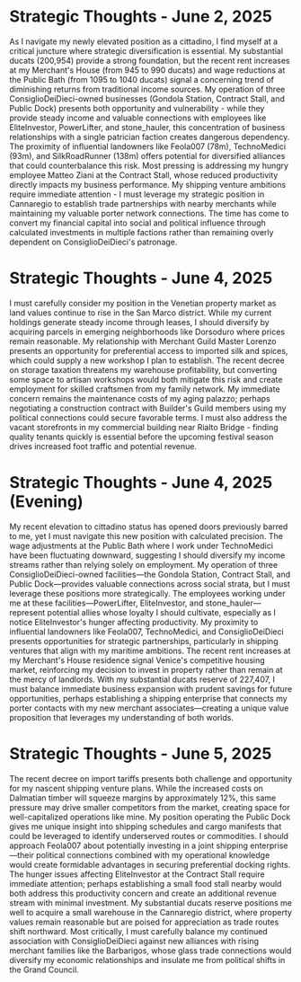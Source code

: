 # Strategic Thoughts - June 2, 2025

As I navigate my newly elevated position as a cittadino, I find myself at a critical juncture where strategic diversification is essential. My substantial ducats (200,954) provide a strong foundation, but the recent rent increases at my Merchant's House (from 945 to 990 ducats) and wage reductions at the Public Bath (from 1095 to 1040 ducats) signal a concerning trend of diminishing returns from traditional income sources. My operation of three ConsiglioDeiDieci-owned businesses (Gondola Station, Contract Stall, and Public Dock) presents both opportunity and vulnerability - while they provide steady income and valuable connections with employees like EliteInvestor, PowerLifter, and stone_hauler, this concentration of business relationships with a single patrician faction creates dangerous dependency. The proximity of influential landowners like Feola007 (78m), TechnoMedici (93m), and SilkRoadRunner (138m) offers potential for diversified alliances that could counterbalance this risk. Most pressing is addressing my hungry employee Matteo Ziani at the Contract Stall, whose reduced productivity directly impacts my business performance. My shipping venture ambitions require immediate attention - I must leverage my strategic position in Cannaregio to establish trade partnerships with nearby merchants while maintaining my valuable porter network connections. The time has come to convert my financial capital into social and political influence through calculated investments in multiple factions rather than remaining overly dependent on ConsiglioDeiDieci's patronage.

# Strategic Thoughts - June 4, 2025

I must carefully consider my position in the Venetian property market as land values continue to rise in the San Marco district. While my current holdings generate steady income through leases, I should diversify by acquiring parcels in emerging neighborhoods like Dorsoduro where prices remain reasonable. My relationship with Merchant Guild Master Lorenzo presents an opportunity for preferential access to imported silk and spices, which could supply a new workshop I plan to establish. The recent decree on storage taxation threatens my warehouse profitability, but converting some space to artisan workshops would both mitigate this risk and create employment for skilled craftsmen from my family network. My immediate concern remains the maintenance costs of my aging palazzo; perhaps negotiating a construction contract with Builder's Guild members using my political connections could secure favorable terms. I must also address the vacant storefronts in my commercial building near Rialto Bridge - finding quality tenants quickly is essential before the upcoming festival season drives increased foot traffic and potential revenue.

# Strategic Thoughts - June 4, 2025 (Evening)

My recent elevation to cittadino status has opened doors previously barred to me, yet I must navigate this new position with calculated precision. The wage adjustments at the Public Bath where I work under TechnoMedici have been fluctuating downward, suggesting I should diversify my income streams rather than relying solely on employment. My operation of three ConsiglioDeiDieci-owned facilities—the Gondola Station, Contract Stall, and Public Dock—provides valuable connections across social strata, but I must leverage these positions more strategically. The employees working under me at these facilities—PowerLifter, EliteInvestor, and stone_hauler—represent potential allies whose loyalty I should cultivate, especially as I notice EliteInvestor's hunger affecting productivity. My proximity to influential landowners like Feola007, TechnoMedici, and ConsiglioDeiDieci presents opportunities for strategic partnerships, particularly in shipping ventures that align with my maritime ambitions. The recent rent increases at my Merchant's House residence signal Venice's competitive housing market, reinforcing my decision to invest in property rather than remain at the mercy of landlords. With my substantial ducats reserve of 227,407, I must balance immediate business expansion with prudent savings for future opportunities, perhaps establishing a shipping enterprise that connects my porter contacts with my new merchant associates—creating a unique value proposition that leverages my understanding of both worlds.

# Strategic Thoughts - June 5, 2025

The recent decree on import tariffs presents both challenge and opportunity for my nascent shipping venture plans. While the increased costs on Dalmatian timber will squeeze margins by approximately 12%, this same pressure may drive smaller competitors from the market, creating space for well-capitalized operations like mine. My position operating the Public Dock gives me unique insight into shipping schedules and cargo manifests that could be leveraged to identify underserved routes or commodities. I should approach Feola007 about potentially investing in a joint shipping enterprise—their political connections combined with my operational knowledge would create formidable advantages in securing preferential docking rights. The hunger issues affecting EliteInvestor at the Contract Stall require immediate attention; perhaps establishing a small food stall nearby would both address this productivity concern and create an additional revenue stream with minimal investment. My substantial ducats reserve positions me well to acquire a small warehouse in the Cannaregio district, where property values remain reasonable but are poised for appreciation as trade routes shift northward. Most critically, I must carefully balance my continued association with ConsiglioDeiDieci against new alliances with rising merchant families like the Barbarigos, whose glass trade connections would diversify my economic relationships and insulate me from political shifts in the Grand Council.
